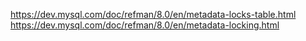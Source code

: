 https://dev.mysql.com/doc/refman/8.0/en/metadata-locks-table.html
https://dev.mysql.com/doc/refman/8.0/en/metadata-locking.html